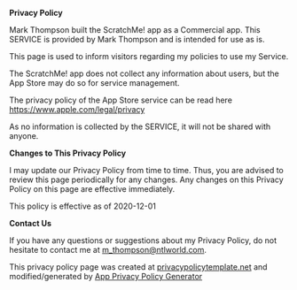 **Privacy Policy**

Mark Thompson built the ScratchMe! app as a Commercial app. This SERVICE is provided by Mark Thompson and is intended for use as is.

This page is used to inform visitors regarding my policies to use my Service.

The ScratchMe! app does not collect any information about users, but the App Store may do so for service management.

The privacy policy of the App Store service can be read here https://www.apple.com/legal/privacy

As no information is collected by the SERVICE, it will not be shared with anyone. 

**Changes to This Privacy Policy**

I may update our Privacy Policy from time to time. Thus, you are advised to review this page periodically for any changes. Any changes on this Privacy Policy on this page are effective immediately.

This policy is effective as of 2020-12-01

**Contact Us**

If you have any questions or suggestions about my Privacy Policy, do not hesitate to contact me at m_thompson@ntlworld.com.

This privacy policy page was created at [privacypolicytemplate.net](https://privacypolicytemplate.net) and modified/generated by [App Privacy Policy Generator](https://app-privacy-policy-generator.nisrulz.com/)
